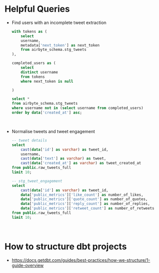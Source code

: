 # Helpful Queries 

- Find users with an incomplete tweet extraction

	```sql 
	with tokens as (
	    select 
		username,
		metadata['next_token'] as next_token
	    from airbyte_schema.stg_tweets
	),

	completed_users as (
	    select 
		distinct username
	    from tokens
	    where next_token is null

	)

	select * 
	from airbyte_schema.stg_tweets 
	where username not in (select username from completed_users)
	order by data['created_at'] asc;
	```

<br/>

- Normalise tweets and tweet engagement 

	```sql 
	-- tweet details
	select 
	    cast(data['id'] as varchar) as tweet_id,
	    username,
	    cast(data['text'] as varchar) as tweet,
	    cast(data['created_at'] as varchar) as tweet_created_at
	from public.raw_tweets_full
	limit 10;

	-- stg_tweet_engagement
	select 
	    cast(data['id'] as varchar) as tweet_id,
	    data['public_metrics']['like_count'] as number_of_likes,
	    data['public_metrics']['quote_count'] as number_of_quotes,
	    data['public_metrics']['reply_count'] as number_of_replies,
	    data['public_metrics']['retweet_count'] as number_of_retweets
	from public.raw_tweets_full
	limit 10;

	```

<br/>

# How to structure dbt projects
- https://docs.getdbt.com/guides/best-practices/how-we-structure/1-guide-overview
